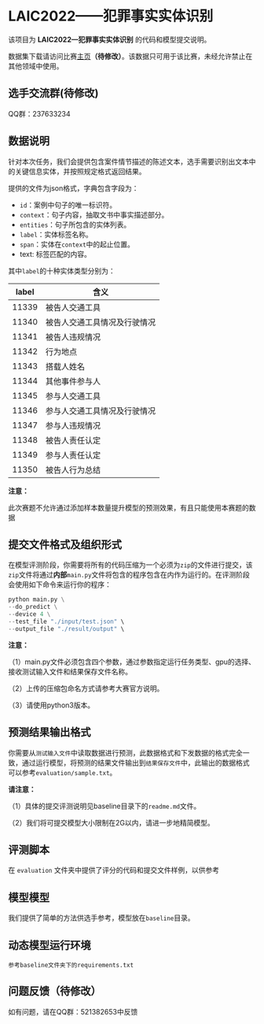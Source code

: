 # LAIC2022——犯罪事实实体识别

该项目为 **LAIC2022—犯罪事实实体识别** 的代码和模型提交说明。

数据集下载请访问比赛[主页](http://data.court.gov.cn/pages/laic2021.html)**（待修改）**。该数据只可用于该比赛，未经允许禁止在其他领域中使用。

## 选手交流群(待修改)

QQ群：237633234

## 数据说明

针对本次任务，我们会提供包含案件情节描述的陈述文本，选手需要识别出文本中的关键信息实体，并按照规定格式返回结果。

提供的文件为json格式，字典包含字段为：

- ``id``：案例中句子的唯一标识符。
- ``context``：句子内容，抽取文书中事实描述部分。
- ``entities``：句子所包含的实体列表。
- ``label``：实体标签名称。
- ``span``：实体在``context``中的起止位置。
- text: 标签匹配的内容。

其中``label``的十种实体类型分别为：

|label|含义|
|---|---|
|11339|被告人交通工具|
|11340|被告人交通工具情况及行驶情况|
|11341|被告人违规情况|
|11342|行为地点|
|11343|搭载人姓名|
|11344|其他事件参与人|
|11345|参与人交通工具|
|11346|参与人交通工具情况及行驶情况|
|11347|参与人违规情况|
|11348|被告人责任认定|
|11349|参与人责任认定|
|11350|被告人行为总结|

**注意：**

此次赛题不允许通过添加样本数量提升模型的预测效果，有且只能使用本赛题的数据

## 提交文件格式及组织形式

在模型评测阶段，你需要将所有的代码压缩为一个必须为`zip`的文件进行提交，该`zip`文件将通过**内部**`main.py`文件将包含的程序包含在内作为运行的。在评测阶段会使用如下命令来运行你的程序：

```python
python main.py \
--do_predict \
--device 4 \
--test_file "./input/test.json" \
--output_file "./result/output" \
```

**注意：**

（1）main.py文件必须包含四个参数，通过参数指定运行任务类型、gpu的选择、接收测试输入文件和结果保存文件名称。

（2）上传的压缩包命名方式请参考大赛官方说明。

（3）请使用python3版本。



## 预测结果输出格式

你需要从`测试输入文件`中读取数据进行预测，此数据格式和下发数据的格式完全一致，通过运行模型，将预测的结果文件输出到`结果保存文件`中，此输出的数据格式可以参考`evaluation/sample.txt`。

**请注意：**

（1）具体的提交评测说明见baseline目录下的`readme.md`文件。

（2）我们将可提交模型大小限制在2G以内，请进一步地精简模型。

## 评测脚本

在 `evaluation` 文件夹中提供了评分的代码和提交文件样例，以供参考

## 模型模型

我们提供了简单的方法供选手参考，模型放在`baseline`目录。

## 动态模型运行环境

```
参考baseline文件夹下的requirements.txt
```

## 问题反馈（待修改）

如有问题，请在QQ群：521382653中反馈